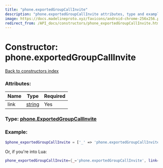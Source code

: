 ```yaml
---
title: "phone.exportedGroupCallInvite"
description: "phone.exportedGroupCallInvite attributes, type and example"
image: https://docs.madelineproto.xyz/favicons/android-chrome-256x256.png
redirect_from: /API_docs/constructors/phone_exportedGroupCallInvite.html
---
```

# Constructor: phone.exportedGroupCallInvite  
[Back to constructors index](index.md)



### Attributes:

| Name     |    Type       | Required |
|----------|---------------|----------|
|link|[string](../types/string.md) | Yes|



### Type: [phone.ExportedGroupCallInvite](../types/phone.ExportedGroupCallInvite.md)


### Example:

```php
$phone_exportedGroupCallInvite = ['_' => 'phone.exportedGroupCallInvite', 'link' => 'string'];
```  


Or, if you're into Lua:

```lua
phone_exportedGroupCallInvite={_='phone.exportedGroupCallInvite', link='string'}

```


